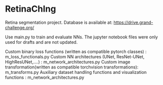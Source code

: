# RetinaChlng

Retina segmentation project. Database is available at: https://drive.grand-challenge.org/

Use main.py to train and evaluate NNs. The jupyter notebook files were only used for drafts and are not updated. 

Custom binary loss functions  (written as compatible pytorch classes)         : m_loss_functionals.py
Custom NN architectures (UNet, ResNet-UNet, HighResUNet,....)                 : m_network_architectures.py
Custom image transformation(written as compatible torchvision transformations): m_transforms.py
Auxiliary dataset handling functions and visualization functions              : m_network_architectures.py

